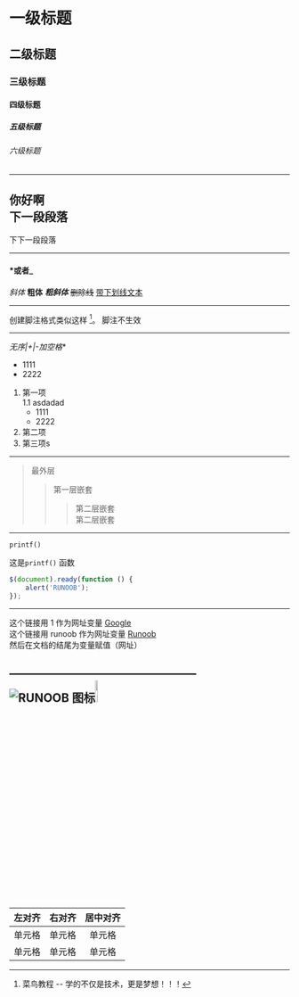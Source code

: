 # 一级标题
## 二级标题
### 三级标题
#### 四级标题
##### 五级标题
###### 六级标题
*******************************
你好啊  
下一段段落
-------------------------------
下下一段段落
______
#### *或者_
*斜体*
**粗体**
***粗斜体***
~~删除线~~
<u>带下划线文本</u>
*******************************
创建脚注格式类似这样 [^RUNOOB]。 脚注不生效

[^RUNOOB]: 菜鸟教程 -- 学的不仅是技术，更是梦想！！！
-------------------------------
**无序*|+|-加空格**
* 1111
* 2222
1. 第一项  
  1.1 asdadad  
    * 1111
    * 2222
2. 第二项     
3. 第三项s
-----------------
> 最外层
>> 第一层嵌套
>>> 第二层嵌套  
>>> 第二层嵌套
-----------------
    printf()
这是`printf()` 函数
```javascript
$(document).ready(function () {
    alert('RUNOOB');
});
```
----------
这个链接用 1 作为网址变量 [Google][1]  
这个链接用 runoob 作为网址变量 [Runoob][runoob]  
然后在文档的结尾为变量赋值（网址）

[1]: http://www.google.com/
[runoob]: http://www.runoob.com/
————————————————  
![RUNOOB 图标](http://static.runoob.com/images/runoob-logo.png "RUNOOB")<img src="/static/logo.png" alt="public文件夹" width="10%">
--------------------------
| 左对齐 | 右对齐 | 居中对齐 |
| :-----| ----: | :----: |
| 单元格 | 单元格 | 单元格 |
| 单元格 | 单元格 | 单元格 |




